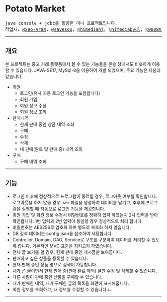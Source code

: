 # Potato Market
<pre>
java console + jdbc를 활용한 미니 프로젝트입니다.
작업자: <a href = "https://github.com/Seo-Aram">@Seo-Aram</a>, <a href = "https://github.com/savesoo">@savesoo</a>, <a href = "https://github.com/himediahj">@himediahj</a>, <a href = "https://github.com/himediabyul">@himediabyul</a>, <a href = "https://github.com/0808min">@0808min</a>
</pre>
-----
## 개요
본 프로젝트는 중고 거래 플랫폼에서 볼 수 있는 기능들을 콘솔 창에서도 비슷하게 이용할 수 있습니다. JAVA-SE17, MySql-8을 이용하여 개발 되었으며, 주요 기능은 다음과 같습니다.   
* 회원
  * 로그인(유사 자동 로그인 기능을 포함합니다)
  * 회원 가입
  * 회원 정보 수정
  * 회원 정보 조회
* 판매내역
  * 현재 판매 중인 상품 내역 조회
  * 구매
  * 수정
  * 삭제
  * 내 판매(완료 및 판매 중) 내역 조회
* 구매
  * 구매 내역 조회
---
## 기능
* 로그인 이후에 정상적으로 프로그램이 종료될 경우, 로그아웃 여부를 확인합니다. 로그아웃을 하지 않을 경우 .ser 파일을 생성하여 데이터를 남기고, 추후에 프로그램을 실행할 때 자동으로 로그인 기능을 제공합니다.
* 회원 가입 및 회원 정보 수정시 비밀번호를 정확히 입력 하였는지 2차 입력을 받아 확인합니다. 1번 입력과 2번 입력이 동일할 경우 정상적으로 처리 합니다.
* 비밀번호는 AES256로 암호화 하며 별도로 복호화 하지 않습니다.
* DB 접속 데이터는 config.json을 참조하여 세팅합니다.
* Controller, Domain, DAO, Service로 구조를 구분하여 데이터를 처리할 수 있도록 합니다. 기본적인 MVC 표준을 지키고자 하였습니다.
* 전체 글 보기를 할 경우, 현재 판매 중인 게시글만 보여줍니다.
* 판매하고 싶은 상품을 등록할 수 있습니다.
* 현재 판매 중인 상품 명으로 검색이 가능합니다.
* 내가 쓴 글이면서 현재 판매 중(판매 완료 제외) 글만 수정 및 삭제할 수 있습니다.
* 다른 사람이 판매 중인 산품을 구매할 수 있습니다.
* 내가 판매한 내역, 내가 구매한 글의 목록을 화면에 표시해줍니다.
* 회원 정보를 조회하고, 내 정보를 수정할 수 있습니다.ㄴ
---

